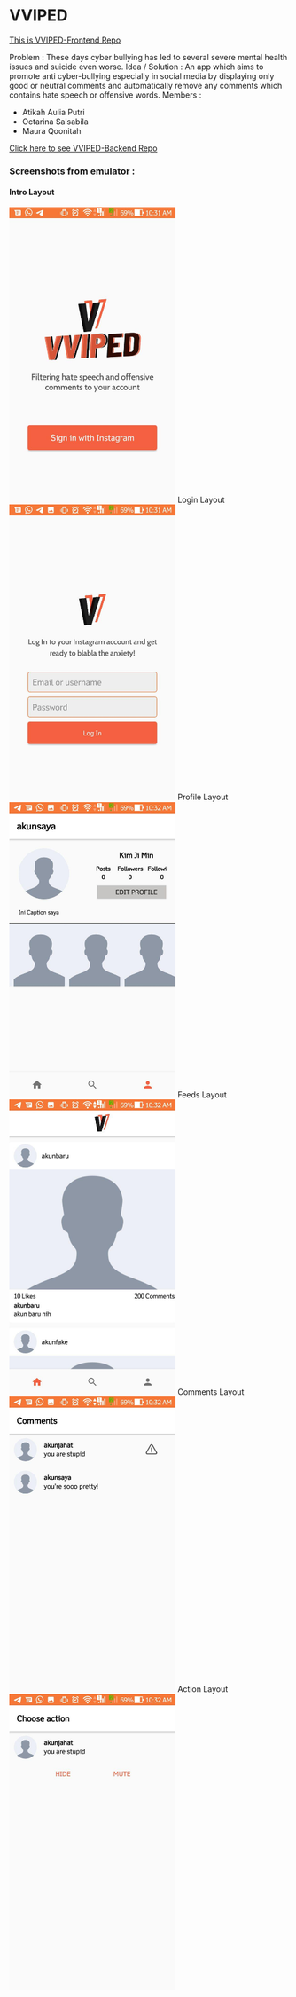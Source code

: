 # VVIPED
[This is VVIPED-Frontend Repo](https://github.com/AtikahBZqAulia/Vviped)

Problem : These days cyber bullying has led to several severe mental health issues and suicide even worse.
Idea / Solution : An app which aims to promote anti cyber-bullying especially in social media by displaying only good or neutral comments and automatically remove any comments which contains hate speech or offensive words.
Members :
- Atikah Aulia Putri
- Octarina Salsabila
- Maura Qoonitah

[Click here to see VVIPED-Backend Repo](https://github.com/AtikahBZqAulia/Vviped-Backend/)

### Screenshots from emulator :

#### Intro Layout
<img src="https://github.com/AtikahBZqAulia/Vviped/blob/Sprint-2/photo_2020-09-24_10-34-01.jpg" width="300" />
Login Layout
<img src="https://github.com/AtikahBZqAulia/Vviped/blob/Sprint-2/photo_2020-09-24_10-34-05.jpg" width="300" />
Profile Layout
<img src="https://github.com/AtikahBZqAulia/Vviped/blob/Sprint-2/photo_2020-09-24_10-34-08.jpg" width="300" />
Feeds Layout
<img src="https://github.com/AtikahBZqAulia/Vviped/blob/Sprint-2/photo_2020-09-24_10-34-14.jpg" width="300" />
Comments Layout
<img src="https://github.com/AtikahBZqAulia/Vviped/blob/Sprint-2/photo_2020-09-24_10-34-16.jpg" width="300" />
Action Layout
<img src="https://github.com/AtikahBZqAulia/Vviped/blob/Sprint-2/photo_2020-09-24_10-34-19.jpg" width="300" />

